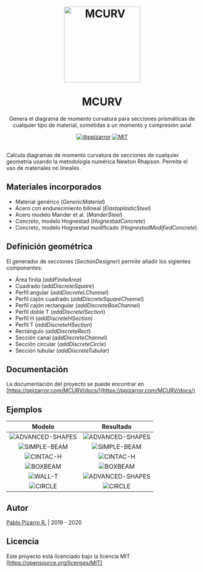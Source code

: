 <h1 align="center">
  <img alt="MCURV" src="https://res.ppizarror.com/other/matlab.png" width="200px" height="200px" />
  <br /><br />
  MCURV</h1>
<p align="center">Genera el diagrama de momento curvatura para secciones prismáticas de cualquier tipo de material, sometidas a un momento y compresión axial</p>
<div align="center"><a href="https://ppizarror.com"><img alt="@ppizarror" src="https://res.ppizarror.com/badges/autor.svg" /></a>
<a href="https://opensource.org/licenses/MIT"><img alt="MIT" src="https://res.ppizarror.com/badges/licenciamit.svg" /></a>
</div><br />

Calcula diagramas de momento curvatura de secciones de cualquier geometría usando la metodología numérica Newton Rhapson. Permite el uso de materiales no lineales.

## Materiales incorporados

- Material genérico (*GenericMaterial*)
- Acero con endurecimiento bilineal (*ElastoplasticSteel*)
- Acero modelo Mander et al. (*ManderSteel*)
- Concreto, modelo Hognestad (*HognestadConcrete*)
- Concreto, modelo Hognestad modificado (*HognestadModifiedConcrete*)

## Definición geométrica

El generador de secciones (*SectionDesigner*) permite añadir los sigientes componentes:

- Área finita (*addFiniteArea*)
- Cuadrado (*addDiscreteSquare*)
- Perfil angular (*addDiscreteLChannel*)
- Perfil cajón cuadrado (*addDiscreteSquareChannel*)
- Perfil cajón rectangular (*addDiscreteBoxChannel*)
- Perfil doble T (*addDiscreteISection*)
- Perfil H (*addDiscreteHSection*)
- Perfil T (*addDiscreteHSection*)
- Rectángulo (*addDiscreteRect*)
- Sección canal (*addDiscreteChannel*)
- Sección circular (*addDiscreteCircle*)
- Sección tubular (*addDiscreteTubular*)

## Documentación

La documentación del proyecto se puede encontrar en [https://ppizarror.com/MCURV/docs/](https://ppizarror.com/MCURV/docs/)

## Ejemplos

| Modelo | Resultado |
|:---:|:---:|
| ![ADVANCED-SHAPES](https://res.ppizarror.com/images/mcurv/advshapes-1.png)  | ![ADVANCED-SHAPES](https://res.ppizarror.com/images/mcurv/advshapes-2.png) |
| ![SIMPLE-BEAM](https://res.ppizarror.com/images/mcurv/simplebeam-1.png)  | ![SIMPLE-BEAM](https://res.ppizarror.com/images/mcurv/simplebeam-2.png) |
| ![CINTAC-H](https://res.ppizarror.com/images/mcurv/cintac-model1.png)  | ![CINTAC-H](https://res.ppizarror.com/images/mcurv/cintac-model2.png) |
| ![BOXBEAM](https://res.ppizarror.com/images/mcurv/boxbeam-1.png)  | ![BOXBEAM](https://res.ppizarror.com/images/mcurv/boxbeam-2.png) |
| ![WALL-T](https://res.ppizarror.com/images/mcurv/wallt-1.png)  | ![ADVANCED-SHAPES](https://res.ppizarror.com/images/mcurv/wallt-2.png) |
| ![CIRCLE](https://res.ppizarror.com/images/mcurv/circle-1.png)  | ![CIRCLE](https://res.ppizarror.com/images/mcurv/circle-2.png) |

## Autor

[Pablo Pizarro R.](https://ppizarror.com) | 2019 - 2020

## Licencia

Este proyecto está licenciado bajo la licencia MIT [https://opensource.org/licenses/MIT]
